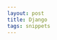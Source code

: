 ```yaml
---
layout: post
title: Django
tags: snippets
---
```


<script src="https://gist.github.com/selimslab/8bf928937d9a80c1a1fa21f92d6d2d57.js"></script>